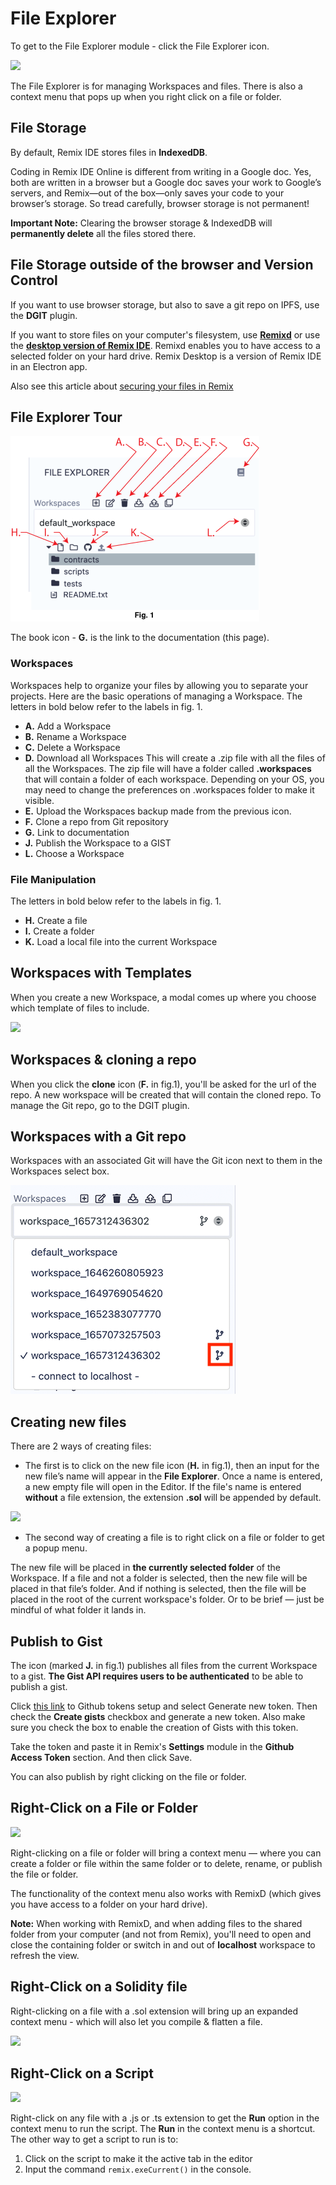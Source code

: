 File Explorer
=============

To get to the File Explorer module - click the File Explorer icon.

![](images/a-file-explorer1.png)

The File Explorer is for managing Workspaces and files.  There is also a context menu that pops up when you right click on a file or folder.

File Storage
------------
By default, Remix IDE stores files in **IndexedDB**.  

Coding in Remix IDE Online is different from writing in a Google doc. Yes, both are written in a browser but a Google doc saves your work to Google’s servers, and Remix—out of the box—only saves your code to your browser’s storage. So tread carefully, browser storage is not permanent!

**Important Note:** Clearing the browser storage & IndexedDB will **permanently delete** all the files stored there. 

## File Storage outside of the browser and Version Control

If you want to use browser storage, but also to save a git repo on IPFS, use the **DGIT** plugin.  

If you want to store files on your computer's filesystem, use **[Remixd](remixd.html)** or use the **[desktop version of Remix IDE](https://github.com/ethereum/remix-desktop/releases/)**. Remixd enables you to have access to a selected folder on your hard drive. Remix Desktop is a version of Remix IDE in an Electron app. 

Also see this article about [securing your files in Remix](https://medium.com/remix-ide/securing-you-file-in-remix-how-to-clone-and-push-f1350111aa13?source=friends_link&sk=a3dbd0d3b0b44a29a28e8c10f8821fde)

File Explorer Tour
-------------------

![](images/a-fe-tour.png)

The book icon - **G.** is the link to the documentation (this page).

### Workspaces
Workspaces help to organize your files by allowing you to separate your projects.
Here are the basic operations of managing a Workspace. The letters in bold below refer to the labels in fig. 1.

- **A.** Add a Workspace <br>
- **B.** Rename a Workspace  <br>
- **C.** Delete a Workspace  <br>
-  **D.** Download all Workspaces This will create a .zip file with all the files of all the Workspaces.  The zip file will have a folder called **.workspaces** that will contain a folder of each workspace.  Depending on your OS, you may need to change the preferences on .workspaces folder to make it visible.  <br>
- **E.** Upload the Workspaces backup made from the previous icon. <br>
- **F.** Clone a repo from Git repository <br>
- **G.** Link to documentation <br>
- **J.** Publish the Workspace to a GIST <br>
- **L.** Choose a Workspace 
### File Manipulation
The letters in bold below refer to the labels in fig. 1.

- **H.** Create a file  <br>
- **I.** Create a folder  <br>
- **K.** Load a local file into the current Workspace<br>

## Workspaces with Templates
When you create a new Workspace, a modal comes up where you choose which template of files to include.

![](images/a-workspace-templates.png)

## Workspaces & cloning a repo
When you click the **clone** icon (**F.** in fig.1), you'll be asked for the url of the repo.  A new workspace will be created that will contain the cloned repo.  To manage the Git repo, go to the DGIT plugin.

## Workspaces with a Git repo
Workspaces with an associated Git will have the Git icon next to them in the Workspaces select box.

![](images/a-fe-select-git.png)

## Creating new files

There are 2 ways of creating files:  
- The first is to click on the new file icon (**H.** in fig.1), then an input for the new file’s name will appear in the **File Explorer**. Once a name is entered, a new empty file will open in the Editor.  If the file's name is entered **without** a file extension, the extension **.sol** will be appended by default.

![](images/a-file-explorer-new-file2.png)

- The second way of creating a file is to right click on a file or folder to get a popup menu.

The new file will be placed in **the currently selected folder** of the Workspace. If a file and not a folder is selected, then the new file will be placed in that file’s folder. And if nothing is selected, then the file will be placed in the root of the current workspace's folder. Or to be brief — just be mindful of what folder it lands in.

Publish to Gist
---------------

The icon (marked **J.** in fig.1) publishes all files from the current Workspace to a gist. **The Gist API requires users to be authenticated** to be able to publish a gist.  

Click [this link](https://github.com/settings/tokens) to Github tokens setup and select Generate new token. Then check the **Create gists** checkbox and generate a new token. Also make sure you check the box to enable the creation of Gists with this token.

Take the token and paste it in Remix's **Settings** module in the **Github Access Token** section. And then click Save.

You can also publish by right clicking on the file or folder.

Right-Click on a File or Folder
-------------------------------

![](images/a-fe-rtclick-file.png)

Right-clicking on a file or folder will bring a context menu — where you can create a folder or file within the same folder or to delete, rename, or publish the file or folder. 

The functionality of the context menu also works with RemixD (which gives you have access to a folder on your hard drive).  

**Note:** When working with RemixD, and when adding files to the shared folder from your computer (and not from Remix), you'll need to open and close the containing folder or switch in and out of **localhost** workspace to refresh the view.

Right-Click on a Solidity file
-------------------------------
Right-clicking on a file with a .sol extension will bring up an expanded context menu - which will also let you compile & flatten a file.

![](images/a-fe-rtclick-sol-file.png)

Right-Click on a Script
------------------------

![](images/a-fe-rtclick-script.png)

Right-click on any file with a .js or .ts extension to get the **Run** option in the context menu to run the script.  The **Run** in the context menu is a shortcut.  The other way to get a script to run is to:
1. Click on the script to make it the active tab in the editor 
2. Input the command `remix.exeCurrent()` in the console.
